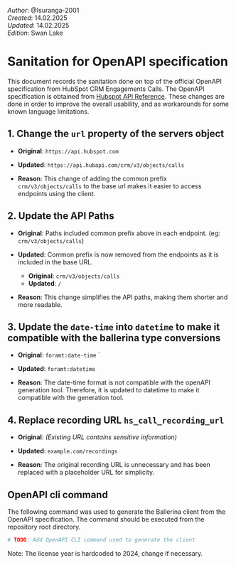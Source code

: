 _Author_:  @Isuranga-2001 \
_Created_: 14.02.2025 \
_Updated_: 14.02.2025 \
_Edition_: Swan Lake

# Sanitation for OpenAPI specification

This document records the sanitation done on top of the official OpenAPI specification from HubSpot CRM Engagements Calls.
The OpenAPI specification is obtained from [Hubspot API Reference](https://github.com/HubSpot/HubSpot-public-api-spec-collection/blob/main/PublicApiSpecs/CRM/Calls/Rollouts/424/v3/calls.json).
These changes are done in order to improve the overall usability, and as workarounds for some known language limitations.

## 1. Change the `url` property of the servers object

- **Original**:
```https://api.hubspot.com```

- **Updated**:
```https://api.hubapi.com/crm/v3/objects/calls```

- **Reason**: This change of adding the common prefix `crm/v3/objects/calls` to the base url makes it easier to access endpoints using the client.

## 2. Update the API Paths

- **Original**: Paths included common prefix above in each endpoint. (eg: ```crm/v3/objects/calls```)

- **Updated**: Common prefix is now removed from the endpoints as it is included in the base URL.
  - **Original**: ```crm/v3/objects/calls```
  - **Updated**: ```/```

- **Reason**: This change simplifies the API paths, making them shorter and more readable.

## 3. Update the `date-time` into `datetime` to make it compatible with the ballerina type conversions

- **Original**: `foramt:date-time`
`
- **Updated**: `foramt:datetime`

- **Reason**: The date-time format is not compatible with the openAPI generation tool. Therefore, it is updated to datetime to make it compatible with the generation tool.

## 4. Replace recording URL `hs_call_recording_url`

- **Original**: _(Existing URL contains sensitive information)_

- **Updated**: `example.com/recordings`

- **Reason**: The original recording URL is unnecessary and has been replaced with a placeholder URL for simplicity.

## OpenAPI cli command

The following command was used to generate the Ballerina client from the OpenAPI specification. The command should be executed from the repository root directory.

```bash
# TODO: Add OpenAPI CLI command used to generate the client
```

Note: The license year is hardcoded to 2024, change if necessary.
